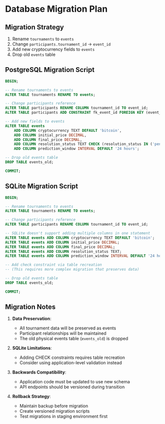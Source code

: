 # Database Migration Plan

## Migration Strategy
1. Rename `tournaments` to `events`
2. Change `participants.tournament_id` → `event_id`
3. Add new cryptocurrency fields to `events`
4. Drop old `events` table

## PostgreSQL Migration Script
```sql
BEGIN;

-- Rename tournaments to events
ALTER TABLE tournaments RENAME TO events;

-- Change participants reference
ALTER TABLE participants RENAME COLUMN tournament_id TO event_id;
ALTER TABLE participants ADD CONSTRAINT fk_event_id FOREIGN KEY (event_id) REFERENCES events(id);

-- Add new fields to events
ALTER TABLE events 
    ADD COLUMN cryptocurrency TEXT DEFAULT 'bitcoin',
    ADD COLUMN initial_price DECIMAL,
    ADD COLUMN final_price DECIMAL,
    ADD COLUMN resolution_status TEXT CHECK (resolution_status IN ('pending', 'resolved')),
    ADD COLUMN prediction_window INTERVAL DEFAULT '24 hours';

-- Drop old events table
DROP TABLE events_old;

COMMIT;
```

## SQLite Migration Script
```sql
BEGIN;

-- Rename tournaments to events
ALTER TABLE tournaments RENAME TO events;

-- Change participants reference
ALTER TABLE participants RENAME COLUMN tournament_id TO event_id;

-- SQLite doesn't support adding multiple columns in one statement
ALTER TABLE events ADD COLUMN cryptocurrency TEXT DEFAULT 'bitcoin';
ALTER TABLE events ADD COLUMN initial_price DECIMAL;
ALTER TABLE events ADD COLUMN final_price DECIMAL;
ALTER TABLE events ADD COLUMN resolution_status TEXT;
ALTER TABLE events ADD COLUMN prediction_window INTERVAL DEFAULT '24 hours';

-- Add check constraint via table recreation
-- (This requires more complex migration that preserves data)

-- Drop old events table
DROP TABLE events_old;

COMMIT;
```

## Migration Notes
1. **Data Preservation**: 
   - All tournament data will be preserved as events
   - Participant relationships will be maintained
   - The old physical events table (`events_old`) is dropped

2. **SQLite Limitations**: 
   - Adding CHECK constraints requires table recreation
   - Consider using application-level validation instead

3. **Backwards Compatibility**:
   - Application code must be updated to use new schema
   - API endpoints should be versioned during transition

4. **Rollback Strategy**:
   - Maintain backup before migration
   - Create versioned migration scripts
   - Test migrations in staging environment first